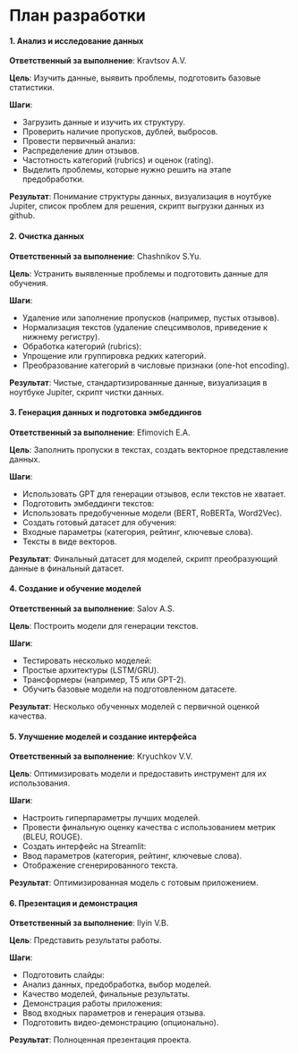 # План разработки

#### 1. Анализ и исследование данных
 **Ответственный за выполнение**: Kravtsov A.V.

 **Цель**: Изучить данные, выявить проблемы, подготовить базовые статистики.
 
**Шаги**:
 - Загрузить данные и изучить их структуру.
 - Проверить наличие пропусков, дублей, выбросов.
 - Провести первичный анализ:
 - Распределение длин отзывов.
 - Частотность категорий (rubrics) и оценок (rating).
 - Выделить проблемы, которые нужно решить на этапе предобработки.
 
**Результат**: Понимание структуры данных, визуализация в ноутбуке Jupiter, список проблем для решения, скрипт выгрузки данных из github.
 
#### 2. Очистка данных
 **Ответственный за выполнение**: Chashnikov S.Yu.

 **Цель**: Устранить выявленные проблемы и подготовить данные для обучения.

 **Шаги**:
 - Удаление или заполнение пропусков (например, пустых отзывов).
 - Нормализация текстов (удаление спецсимволов, приведение к нижнему регистру).
 - Обработка категорий (rubrics):
 - Упрощение или группировка редких категорий.
 - Преобразование категорий в числовые признаки (one-hot encoding).

 **Результат**: Чистые, стандартизированные данные, визуализация в ноутбуке Jupiter, скрипт чистки данных.
 
#### 3. Генерация данных и подготовка эмбеддингов
 **Ответственный за выполнение**: Efimovich E.A.

 **Цель**: Заполнить пропуски в текстах, создать векторное представление данных.

 **Шаги**:
 - Использовать GPT для генерации отзывов, если текстов не хватает.
 - Подготовить эмбеддинги текстов:
 - Использовать предобученные модели (BERT, RoBERTa, Word2Vec).
 - Создать готовый датасет для обучения:
 - Входные параметры (категория, рейтинг, ключевые слова).
 - Тексты в виде векторов.

 **Результат**: Финальный датасет для моделей, скрипт преобразующий данные в финальный датасет.
 
#### 4. Создание и обучение моделей
 **Ответственный за выполнение**: Salov A.S.

 **Цель**: Построить модели для генерации текстов.

 **Шаги**:
 - Тестировать несколько моделей:
 - Простые архитектуры (LSTM/GRU).
 - Трансформеры (например, T5 или GPT-2).
 - Обучить базовые модели на подготовленном датасете.

 **Результат**: Несколько обученных моделей с первичной оценкой качества.
 
#### 5. Улучшение моделей и создание интерфейса
 **Ответственный за выполнение**: Kryuchkov V.V.

 **Цель**: Оптимизировать модели и предоставить инструмент для их использования.

 **Шаги**:
 - Настроить гиперпараметры лучших моделей.
 - Провести финальную оценку качества с использованием метрик (BLEU, ROUGE).
 - Создать интерфейс на Streamlit:
 - Ввод параметров (категория, рейтинг, ключевые слова).
 - Отображение сгенерированного текста.

 **Результат**: Оптимизированная модель с готовым приложением.
 
#### 6. Презентация и демонстрация
 **Ответственный за выполнение**: Ilyin V.B.

 **Цель**: Представить результаты работы.

 **Шаги**:
 - Подготовить слайды:
 - Анализ данных, предобработка, выбор моделей.
 - Качество моделей, финальные результаты.
 - Демонстрация работы приложения:
 - Ввод входных параметров и генерация отзыва.
 - Подготовить видео-демонстрацию (опционально).

 **Результат**: Полноценная презентация проекта.
